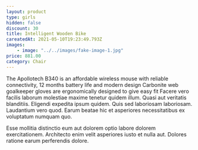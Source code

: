 ```yaml
---
layout: product
type: girls
hidden: false
discount: 30
title: Intelligent Wooden Bike
careatedAt: 2021-05-10T19:23:49.793Z
images:
    - image: "../../images/fake-image-1.jpg"
price: 881.00
category: Chair
---
```

The Apollotech B340 is an affordable wireless mouse with reliable connectivity, 12 months battery life and modern design
Carbonite web goalkeeper gloves are ergonomically designed to give easy fit
Facere vero facilis laborum molestiae maxime tenetur quidem illum. Quasi aut veritatis blanditiis. Eligendi expedita ipsum quidem. Quis sed laboriosam laboriosam. Laudantium vero quod. Earum beatae hic et asperiores necessitatibus ex voluptatum numquam quo.
 Esse mollitia distinctio eum aut dolorem optio labore dolorem exercitationem. Architecto enim velit asperiores iusto et nulla aut. Dolores ratione earum perferendis dolore.
